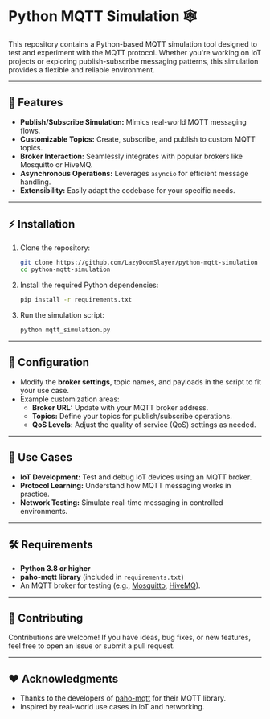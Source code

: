 # Python MQTT Simulation 🕸️

This repository contains a Python-based MQTT simulation tool designed to test and experiment with the MQTT protocol. Whether you're working on IoT projects or exploring publish-subscribe messaging patterns, this simulation provides a flexible and reliable environment.

---

## 🎯 Features

- **Publish/Subscribe Simulation:** Mimics real-world MQTT messaging flows.
- **Customizable Topics:** Create, subscribe, and publish to custom MQTT topics.
- **Broker Interaction:** Seamlessly integrates with popular brokers like Mosquitto or HiveMQ.
- **Asynchronous Operations:** Leverages `asyncio` for efficient message handling.
- **Extensibility:** Easily adapt the codebase for your specific needs.

---

## ⚡ Installation

1. Clone the repository:
   ```bash
   git clone https://github.com/LazyDoomSlayer/python-mqtt-simulation
   cd python-mqtt-simulation
   ```

2. Install the required Python dependencies:
   ```bash
   pip install -r requirements.txt
   ```

3. Run the simulation script:
   ```bash
   python mqtt_simulation.py
   ```

---

## 🔧 Configuration

- Modify the **broker settings**, topic names, and payloads in the script to fit your use case.
- Example customization areas:
  - **Broker URL:** Update with your MQTT broker address.
  - **Topics:** Define your topics for publish/subscribe operations.
  - **QoS Levels:** Adjust the quality of service (QoS) settings as needed.

---

## 🌟 Use Cases

- **IoT Development:** Test and debug IoT devices using an MQTT broker.
- **Protocol Learning:** Understand how MQTT messaging works in practice.
- **Network Testing:** Simulate real-time messaging in controlled environments.

---

## 🛠️ Requirements

- **Python 3.8 or higher**
- **paho-mqtt library** (included in `requirements.txt`)
- An MQTT broker for testing (e.g., [Mosquitto](https://mosquitto.org), [HiveMQ](https://www.hivemq.com)).

---

## 📝 Contributing

Contributions are welcome! If you have ideas, bug fixes, or new features, feel free to open an issue or submit a pull request.

---

## ❤️ Acknowledgments

- Thanks to the developers of [paho-mqtt](https://www.eclipse.org/paho/) for their MQTT library.
- Inspired by real-world use cases in IoT and networking.
